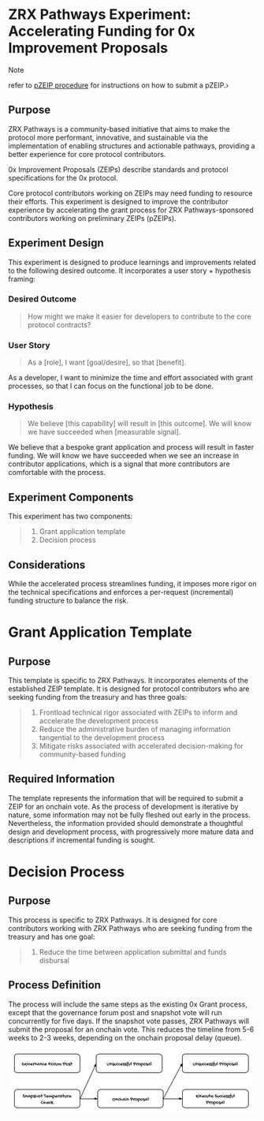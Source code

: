 # ZRX Pathways Experiment: Accelerating Funding for 0x Improvement Proposals

> [!NOTE]
> refer to [pZEIP procedure](./pZEIPs/README.md) for instructions on how to submit a pZEIP.›

## Purpose
ZRX Pathways is a community-based initiative that aims to make the protocol more performant, innovative, and sustainable via the implementation of enabling structures and actionable pathways, providing a better experience for core protocol contributors. 

0x Improvement Proposals (ZEIPs) describe standards and protocol specifications for the 0x protocol.

Core protocol contributors working on ZEIPs may need funding to resource their efforts. This experiment is designed to improve the contributor experience by accelerating the grant process for ZRX Pathways-sponsored contributors working on preliminary ZEIPs (pZEIPs). 

## Experiment Design
This experiment is designed to produce learnings and improvements related to the following desired outcome. It incorporates a user story + hypothesis framing: 

### Desired Outcome
> How might we make it easier for developers to contribute to the core protocol contracts?

### User Story 
> As a [role], I want [goal/desire], so that [benefit]. 

As a developer, I want to minimize the time and effort associated with grant processes, so that I can focus on the functional job to be done.

### Hypothesis
> We believe [this capability] will result in [this outcome]. We will know we have succeeded when [measurable signal].

We believe that a bespoke grant application and process will result in faster funding. We will know we have succeeded when we see an increase in contributor applications, which is a signal that more contributors are comfortable with the process.  

## Experiment Components
This experiment has two components:

> 1. Grant application template
> 2. Decision process

## Considerations
While the accelerated process streamlines funding, it imposes more rigor on the technical specifications and enforces a per-request (incremental) funding structure to balance the risk. 

# Grant Application Template
## Purpose
This template is specific to ZRX Pathways. It incorporates elements of the established ZEIP template. It is designed for protocol contributors who are seeking funding from the treasury and has three goals:

> 1. Frontload technical rigor associated with ZEIPs to inform and accelerate the development process
> 2. Reduce the administrative burden of managing information tangential to the development process
> 3. Mitigate risks associated with accelerated decision-making for community-based funding

## Required Information
The template represents the information that will be required to submit a ZEIP for an onchain vote. As the process of development is iterative by nature, some information may not be fully fleshed out early in the process. Nevertheless, the information provided should demonstrate a thoughtful design and development process, with progressively more mature data and descriptions if incremental funding is sought.

# Decision Process
## Purpose
This process is specific to ZRX Pathways. It is designed for core contributors working with ZRX Pathways who are seeking funding from the treasury and has one goal:

> 1. Reduce the time between application submittal and funds disbursal

## Process Definition
The process will include the same steps as the existing 0x Grant process, except that the governance forum post and snapshot vote will run concurrently for five days. If the snapshot vote passes, ZRX Pathways will submit the proposal for an onchain vote. This reduces the timeline from 5-6 weeks to 2-3 weeks, depending on the onchain proposal delay (queue). 

![proposal lifecycle](./assets/proposal-lifesycle.png)
